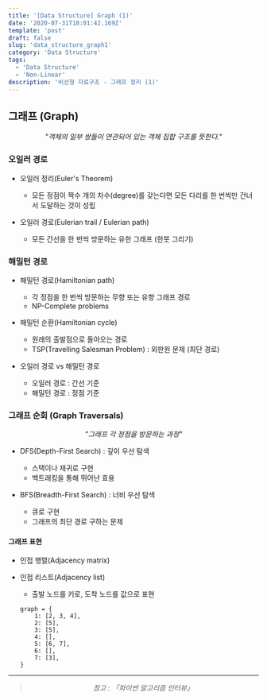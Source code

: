 ```yaml
---
title: '[Data Structure] Graph (1)'
date: '2020-07-31T18:01:42.169Z'
template: 'post'
draft: false
slug: 'data_structure_graph1'
category: 'Data Structure'
tags:
  - 'Data Structure'
  - 'Non-Linear'
description: '비선형 자료구조 - 그래프 정리 (1)'
---
```


## 그래프 (Graph)

<center><i>"객체의 일부 쌍들이 연관되어 있는 객체 집합 구조를 뜻한다."</i></center>

### 오일러 경로

- 오일러 정리(Euler's Theorem)

  - 모든 정점이 짝수 개의 차수(degree)를 갖는다면 모든 다리를 한 번씩만 건너서 도달하는 것이 성립

- 오일러 경로(Eulerian trail / Eulerian path)
  - 모든 간선을 한 번씩 방문하는 유한 그래프 (한붓 그리기)

### 해밀턴 경로

- 해밀턴 경로(Hamiltonian path)

  - 각 정점을 한 번씩 방문하는 무향 또는 유향 그래프 경로
  - NP-Complete problems

- 해밀턴 순환(Hamiltonian cycle)

  - 원래의 출발점으로 돌아오는 경로
  - TSP(Travelling Salesman Problem) : 외판원 문제 (최단 경로)

- 오일러 경로 vs 해밀턴 경로
  - 오일러 경로 : 간선 기준
  - 해밀턴 경로 : 정점 기준

### 그래프 순회 (Graph Traversals)

<center><i>"그래프 각 정점을 방문하는 과정"</i></center>

- DFS(Depth-First Search) : 깊이 우선 탐색

  - 스택이나 재귀로 구현
  - 백트래킹을 통해 뛰어난 효용

- BFS(Breadth-First Search) : 너비 우선 탐색
  - 큐로 구현
  - 그래프의 최단 경로 구하는 문제

#### 그래프 표현

- 인접 행렬(Adjacency matrix)

- 인접 리스트(Adjacency list)

  - 출발 노드를 키로, 도착 노드를 값으로 표현

  ```{.python}
  graph = {
      1: [2, 3, 4],
      2: [5],
      3: [5],
      4: [],
      5: [6, 7],
      6: [],
      7: [3],
  }
  ```

<hr>

> <center><i>참고 : 「파이썬 알고리즘 인터뷰」</i></center>
